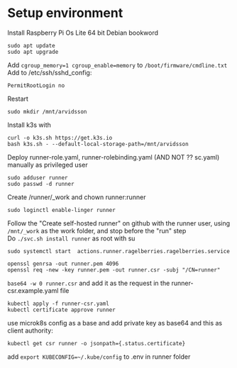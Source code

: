 # Setup environment
Install Raspberry Pi Os Lite 64 bit Debian bookword  

```
sudo apt update
sudo apt upgrade
```

Add  `cgroup_memory=1 cgroup_enable=memory` to `/boot/firmware/cmdline.txt`  
Add to /etc/ssh/sshd_config:
```
PermitRootLogin no
```
Restart  
```
sudo mkdir /mnt/arvidsson
```

Install k3s with
```
curl -o k3s.sh https://get.k3s.io
bash k3s.sh - --default-local-storage-path=/mnt/arvidsson
```

Deploy runner-role.yaml, runner-rolebinding.yaml (AND NOT ?? sc.yaml) manually as privileged user

```
sudo adduser runner
sudo passwd -d runner
```
Create /runner/_work and chown runner:runner
```
sudo loginctl enable-linger runner
```
Follow the "Create self-hosted runner" on github with the runner user, using `/mnt/_work` as the work folder, and stop before the "run" step  
Do `./svc.sh install runner` as root with su  
```
sudo systemctl start  actions.runner.ragelberries.ragelberries.service
```

```
openssl genrsa -out runner.pem 4096
openssl req -new -key runner.pem -out runner.csr -subj "/CN=runner"
```
`base64 -w 0 runner.csr` and add it as the request in the runner-csr.example.yaml file
```
kubectl apply -f runner-csr.yaml
kubectl certificate approve runner
```
use microk8s config as a base and add private key as base64 and this as client authority:
```
kubectl get csr runner -o jsonpath={.status.certificate}
```
add `export KUBECONFIG=~/.kube/config` to .env in runner folder



